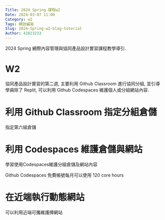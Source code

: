 ```yaml
---
Title: 2024 Spring 課程w2
Date: 2024-03-07 11:00
Category: w2
Tags: 網誌編寫
Slug: 2024-Spring-w2-blog-tutorial
Author: 41023233
---
```


2024 Spring 網際內容管理與協同產品設計實習課程教學導引.

<!-- PELICAN_END_SUMMARY -->
# W2
協同產品設計實習的第二週, 主要利用 Github Classroom 進行協同分組, 並引導學員除了 Replit, 可以利用 Github Codespaces 維護個人或分組網站內容.

# 利用 Github Classroom 指定分組倉儲
指定第六組倉儲

# 利用 Codespaces 維護倉儲與網站
學習使用Codespaces維護分組倉儲及網站內容

Github Codespaces 免費帳號每月可以使用 120 core hours

# 在近端執行動態網站
可以利用近端可攜維護撙網站
